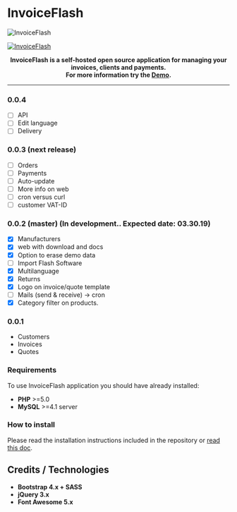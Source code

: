 # InvoiceFlash

![InvoiceFlash](https://www.invoiceflash.com/github/logo/png/screen.gif)

[![InvoiceFlash](https://badge.fury.io/gh/InvoiceFlash%2FInvoiceFlash.svg)](https://badge.fury.io/gh/InvoiceFlash%2FInvoiceFlash)

<p align="center" bgcolor="#429ae1"><b>InvoiceFlash is a self-hosted open source application for managing your invoices, clients and payments.<br>
For more information try the <a href="https://demo.invoiceflash.com">Demo</a>.</b></p>

---
### 0.0.4 
- [ ] API
- [ ] Edit language
- [ ] Delivery

### 0.0.3 (next release)
- [ ] Orders
- [ ] Payments
- [ ] Auto-update
- [ ] More info on web
- [ ] cron versus curl
- [ ] customer VAT-ID

### 0.0.2 (master) (In development.. Expected date: 03.30.19)
- [x] Manufacturers
- [x] web with download and docs
- [x] Option to erase demo data
- [ ] Import Flash Software
- [x] Multilanguage
- [x] Returns
- [x] Logo on invoice/quote template
- [ ] Mails (send & receive) -> cron
- [x] Category filter on products.

### 0.0.1 
- Customers
- Invoices
- Quotes

### Requirements
To use InvoiceFlash application you should have already installed:

*   **PHP** >=5.0 
*   **MySQL** >=4.1 server 

### How to install
Please read the installation instructions included in the repository or <a href="https://docs.invoiceflash.com/index.php?route=blog/blog/view&blog_id=10" target="_blank">read this doc</a>.

## Credits / Technologies

*   **Bootstrap 4.x + SASS**
*   **jQuery 3.x**
*   **Font Awesome 5.x**



